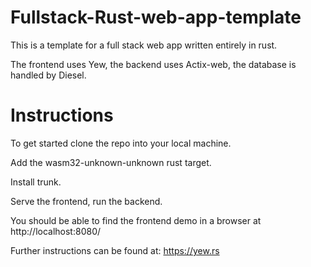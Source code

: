 # Fullstack-Rust-web-app-template
This is a template for a full stack web app written entirely in rust.

The frontend uses Yew, the backend uses Actix-web, the database is handled by Diesel.

# Instructions
To get started clone the repo into your local machine.

Add the wasm32-unknown-unknown rust target.

Install trunk.

Serve the frontend, run the backend.

You should be able to find the frontend demo in a browser at http://localhost:8080/


Further instructions can be found at: https://yew.rs
